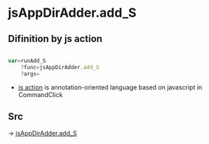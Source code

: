 # jsAppDirAdder.add_S

## Difinition by js action

```js.js

var=runAdd_S
	?func=jsAppDirAdder.add_S
	?args=

```

- [js action](#) is annotation-oriented language based on javascript in CommandClick

## Src

-> [jsAppDirAdder.add_S](https://github.com/puutaro/CommandClick/blob/master/app/src/main/java/com/puutaro/commandclick/fragment_lib/terminal_fragment/js_interface/system/JsAppDirAdder.kt#L40)


